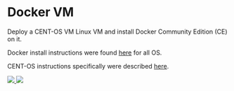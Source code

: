 #	Docker VM

Deploy a CENT-OS VM Linux VM and install Docker Community Edition (CE) on it.

Docker install instructions were found [here](https://www.docker.com/community-edition) for all OS.

CENT-OS instructions specifically were described [here](https://docs.docker.com/install/linux/docker-ce/centos/).

<a href="https://portal.azure.com/#create/Microsoft.Template/uri/https:%2F%2Fraw.githubusercontent.com%2Fvplauzon%2Fcontainers%2Fmaster%2FDockerVM%2FDeployVM%2Fazuredeploy.json" target="_blank">
    <img src="http://azuredeploy.net/deploybutton.png"/>
</a>
<a href="http://armviz.io/#/?load=https://raw.githubusercontent.com/vplauzon/AzureVMs/master/DockerVM/DeployVM/azuredeploy.json" target="_blank">
    <img src="http://armviz.io/visualizebutton.png"/>
</a>